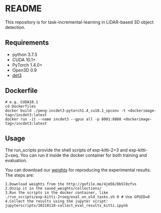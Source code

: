 # README

This repository is for task-incremental-learning in LiDAR-based 3D object detection.

## Requirements

- python 3.7.3
- CUDA 10.1+
- PyTorch 1.4.0+
- Open3D 0.9
- [det3](https://github.com/pyun-ram/det3)

## Dockerfile

```
# e.g. CUDA10.1
cd Dockerfiles
docker build ./peng-incdet3-pytorch1.4_cu10.1_spconv -t <dockerimage-tag>/incdet3:latest
docker run -it --name incdet3 --gpus all -p 8001:8888 <dockerimage-tag>/incdet3:latest
```

## Usage

The run_scripts provide the shell scripts of exp-kitti-2+3 and exp-kitti-2+seq.
You can run it inside the docker container for both training and evaluation.

You can download our [weights](http://gofile.me/4jm56/DbSl0zfvs) for reproducing the experimental results. The steps are:

```
1.Download weights from the http://gofile.me/4jm56/DbSl0zfvs
2.Unzip it in the saved_weights/collections/
3.Run the scripts in the docker container, like
./run_scripts/exp-kitti-2+seq/eval_on_old_tasks.sh 0 # Use GPUID=0
4.Collect the results using the jupyter script: 
jupyterscripts/20210118-collect_eval_results_kitti.ipynb
```

